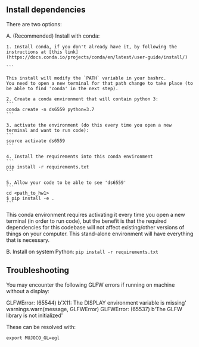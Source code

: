 ## Install dependencies

There are two options:

A. (Recommended) Install with conda:

	1. Install conda, if you don't already have it, by following the instructions at [this link](https://docs.conda.io/projects/conda/en/latest/user-guide/install/)

	```

	This install will modify the `PATH` variable in your bashrc.
	You need to open a new terminal for that path change to take place (to be able to find 'conda' in the next step).

	2. Create a conda environment that will contain python 3:
	```
	conda create -n ds6559 python=3.7
	```

	3. activate the environment (do this every time you open a new terminal and want to run code):
	```
	source activate ds6559
	```

	4. Install the requirements into this conda environment
	```
	pip install -r requirements.txt
	```

	5. Allow your code to be able to see 'ds6559'
	```
	cd <path_to_hw1>
	$ pip install -e .
	```

This conda environment requires activating it every time you open a new terminal (in order to run code), but the benefit is that the required dependencies for this codebase will not affect existing/other versions of things on your computer. This stand-alone environment will have everything that is necessary.


B. Install on system Python:
	```
	pip install -r requirements.txt
	```

## Troubleshooting 

You may encounter the following GLFW errors if running on machine without a display:

GLFWError: (65544) b'X11: The DISPLAY environment variable is missing'
  warnings.warn(message, GLFWError)
GLFWError: (65537) b'The GLFW library is not initialized'

These can be resolved with:
```
export MUJOCO_GL=egl
```